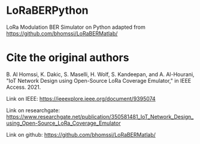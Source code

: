 # LoRaBERPython
LoRa Modulation BER Simulator on Python adapted from https://github.com/bhomssi/LoRaBERMatlab/

# Cite the original authors

B. Al Homssi, K. Dakic, S. Maselli, H. Wolf, S. Kandeepan, and A. Al-Hourani, "IoT Network Design using Open-Source LoRa Coverage Emulator," in IEEE Access. 2021.

Link on IEEE:
https://ieeexplore.ieee.org/document/9395074

Link on researchgate:
https://www.researchgate.net/publication/350581481_IoT_Network_Design_using_Open-Source_LoRa_Coverage_Emulator

Link on github:
https://github.com/bhomssi/LoRaBERMatlab/